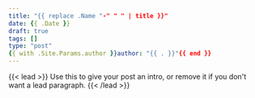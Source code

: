 ```yaml
---
title: "{{ replace .Name "-" " " | title }}"
date: {{ .Date }}
draft: true
tags: []
type: "post"
{{ with .Site.Params.author }}author: "{{ . }}"{{ end }}
---
```


{{< lead >}}
Use this to give your post an intro, or remove it if you don't want a lead paragraph.
{{< /lead >}}